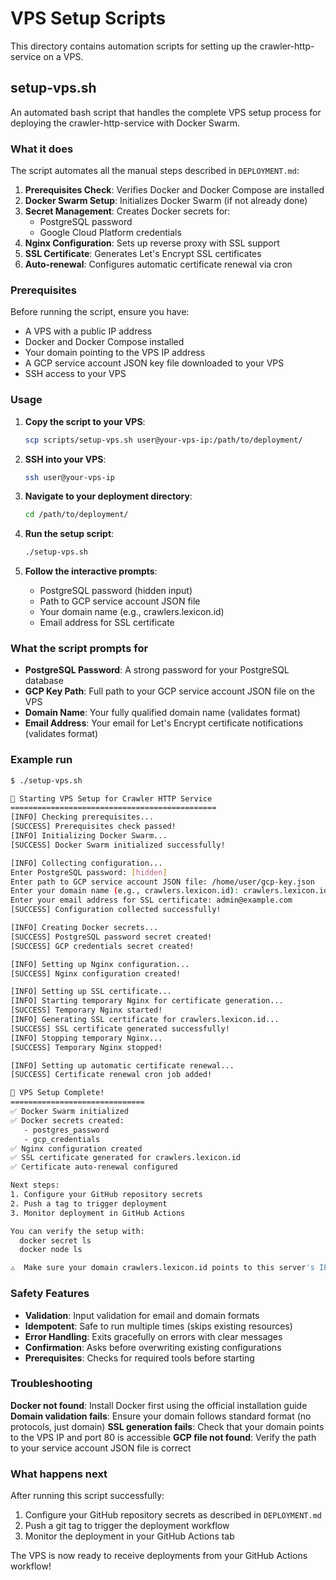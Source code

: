 # VPS Setup Scripts

This directory contains automation scripts for setting up the crawler-http-service on a VPS.

## setup-vps.sh

An automated bash script that handles the complete VPS setup process for deploying the crawler-http-service with Docker Swarm.

### What it does

The script automates all the manual steps described in `DEPLOYMENT.md`:

1. **Prerequisites Check**: Verifies Docker and Docker Compose are installed
2. **Docker Swarm Setup**: Initializes Docker Swarm (if not already done)
3. **Secret Management**: Creates Docker secrets for:
   - PostgreSQL password
   - Google Cloud Platform credentials
4. **Nginx Configuration**: Sets up reverse proxy with SSL support
5. **SSL Certificate**: Generates Let's Encrypt SSL certificates
6. **Auto-renewal**: Configures automatic certificate renewal via cron

### Prerequisites

Before running the script, ensure you have:

- A VPS with a public IP address
- Docker and Docker Compose installed
- Your domain pointing to the VPS IP address
- A GCP service account JSON key file downloaded to your VPS
- SSH access to your VPS

### Usage

1. **Copy the script to your VPS**:
   ```bash
   scp scripts/setup-vps.sh user@your-vps-ip:/path/to/deployment/
   ```

2. **SSH into your VPS**:
   ```bash
   ssh user@your-vps-ip
   ```

3. **Navigate to your deployment directory**:
   ```bash
   cd /path/to/deployment/
   ```

4. **Run the setup script**:
   ```bash
   ./setup-vps.sh
   ```

5. **Follow the interactive prompts**:
   - PostgreSQL password (hidden input)
   - Path to GCP service account JSON file
   - Your domain name (e.g., crawlers.lexicon.id)
   - Email address for SSL certificate

### What the script prompts for

- **PostgreSQL Password**: A strong password for your PostgreSQL database
- **GCP Key Path**: Full path to your GCP service account JSON file on the VPS
- **Domain Name**: Your fully qualified domain name (validates format)
- **Email Address**: Your email for Let's Encrypt certificate notifications (validates format)

### Example run

```bash
$ ./setup-vps.sh

🚀 Starting VPS Setup for Crawler HTTP Service
==============================================
[INFO] Checking prerequisites...
[SUCCESS] Prerequisites check passed!
[INFO] Initializing Docker Swarm...
[SUCCESS] Docker Swarm initialized successfully!

[INFO] Collecting configuration...
Enter PostgreSQL password: [hidden]
Enter path to GCP service account JSON file: /home/user/gcp-key.json
Enter your domain name (e.g., crawlers.lexicon.id): crawlers.lexicon.id
Enter your email address for SSL certificate: admin@example.com
[SUCCESS] Configuration collected successfully!

[INFO] Creating Docker secrets...
[SUCCESS] PostgreSQL password secret created!
[SUCCESS] GCP credentials secret created!

[INFO] Setting up Nginx configuration...
[SUCCESS] Nginx configuration created!

[INFO] Setting up SSL certificate...
[INFO] Starting temporary Nginx for certificate generation...
[SUCCESS] Temporary Nginx started!
[INFO] Generating SSL certificate for crawlers.lexicon.id...
[SUCCESS] SSL certificate generated successfully!
[INFO] Stopping temporary Nginx...
[SUCCESS] Temporary Nginx stopped!

[INFO] Setting up automatic certificate renewal...
[SUCCESS] Certificate renewal cron job added!

🎉 VPS Setup Complete!
==============================
✅ Docker Swarm initialized
✅ Docker secrets created:
   - postgres_password
   - gcp_credentials
✅ Nginx configuration created
✅ SSL certificate generated for crawlers.lexicon.id
✅ Certificate auto-renewal configured

Next steps:
1. Configure your GitHub repository secrets
2. Push a tag to trigger deployment
3. Monitor deployment in GitHub Actions

You can verify the setup with:
  docker secret ls
  docker node ls

⚠️  Make sure your domain crawlers.lexicon.id points to this server's IP address!
```

### Safety Features

- **Validation**: Input validation for email and domain formats
- **Idempotent**: Safe to run multiple times (skips existing resources)
- **Error Handling**: Exits gracefully on errors with clear messages
- **Confirmation**: Asks before overwriting existing configurations
- **Prerequisites**: Checks for required tools before starting

### Troubleshooting

**Docker not found**: Install Docker first using the official installation guide
**Domain validation fails**: Ensure your domain follows standard format (no protocols, just domain)
**SSL generation fails**: Check that your domain points to the VPS IP and port 80 is accessible
**GCP file not found**: Verify the path to your service account JSON file is correct

### What happens next

After running this script successfully:

1. Configure your GitHub repository secrets as described in `DEPLOYMENT.md`
2. Push a git tag to trigger the deployment workflow
3. Monitor the deployment in your GitHub Actions tab

The VPS is now ready to receive deployments from your GitHub Actions workflow!
